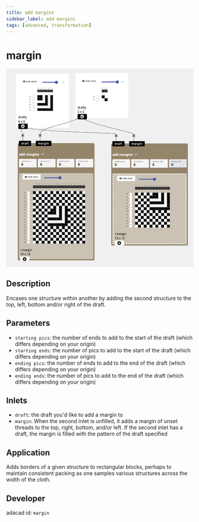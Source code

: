 ```yaml
---
title: add margins
sidebar_label: add margins
tags: [advanced, transformation]
---
```

# margin
![file](./img/margin.png)

## Description
Encases one structure within another by adding the second structure to the top, left, bottom and/or right of the draft. 


## Parameters
- `starting pics`: the number of ends to add to the start of the draft (which differs depending on your origin)
- `starting ends`:  the number of pics to add to the start of the draft (which differs depending on your origin)
- `ending pics`:  the number of ends to add to the end of the draft (which differs depending on your origin)
- `ending ends`: the number of pics to add to the end of the draft (which differs depending on your origin)

## Inlets
- `draft`: the draft you'd like to add a margin to
- `margin`: When the second inlet is unfilled, it adds a margin of unset threads to the top, right, bottom, and/or left. If the second inlet has a draft, the margin is filled with the pattern of the draft specified


## Application
Adds borders of a given structure to rectangular blocks, perhaps to maintain consistent packing as one samples various structures across the width of the cloth.

## Developer
adacad id: `margin`
